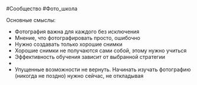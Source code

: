 #Сообщество #Фото_школа 

Основные смыслы:
- Фотография важна для каждого без исключения
- Мнение, что фотографировать просто, ошибочно
- Нужно создавать только хорошие снимки
- Хорошие снимки не получаются сами собой, этому нужно учиться
- Эффективность обучения зависит от выбранной стратегии
- 
- Упущенные возможности не вернуть. Начинать изучать фотографию (никогда не поздно) нужно сейчас, не откладывая

